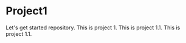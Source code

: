 # Project1
Let's get started repository.
This is project 1.
This is project 1.1.
This is project 1.1.
